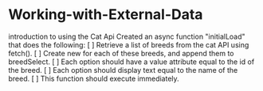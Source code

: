 # Working-with-External-Data
introduction to using the Cat Api
Created an async function "initialLoad" that does the following: [ ] Retrieve a list of breeds from the cat API using fetch(). [ ] Create new for each of these breeds, and append them to breedSelect. [ ] Each option should have a value attribute equal to the id of the breed. [ ] Each option should display text equal to the name of the breed. [ ] This function should execute immediately.